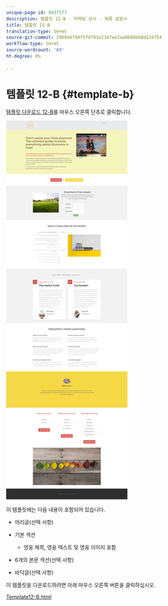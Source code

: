 ```yaml
---
unique-page-id: 9437577
description: 템플릿 12-B - 마케팅 문서 - 제품 설명서
title: 템플릿 12-B
translation-type: tm+mt
source-git-commit: 2969e6f94f5fd781e2167ae2aa8680bb8d134754
workflow-type: tm+mt
source-wordcount: '69'
ht-degree: 0%

---
```



# 템플릿 12-B {#template-b}

[템플릿 다운로드 12-B](http://docs.marketo.com/download/attachments/9437577/template-12b.html?version=1&amp;modificationdate=1438211540000&amp;api=v2)를 마우스 오른쪽 단추로 클릭합니다.

![](assets/image2015-8-4-14-3a32-3a21.png)

이 템플릿에는 다음 내용이 포함되어 있습니다.

* 머리글(선택 사항)
* 기본 섹션

   * 영웅 제목, 영웅 텍스트 및 영웅 이미지 포함

* 6개의 본문 섹션(선택 사항)
* 바닥글(선택 사항)

이 템플릿을 다운로드하려면 아래 마우스 오른쪽 버튼을 클릭하십시오.

[Template12-B.html](http://docs.marketo.com/download/attachments/9437577/template-12b.html?version=1&amp;modificationdate=1438211540000&amp;api=v2)
